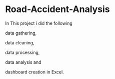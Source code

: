 # Road-Accident-Analysis

In This project i did the following

data gathering, 

data cleaning, 

data processing, 

data analysis and

dashboard creation in Excel. 

